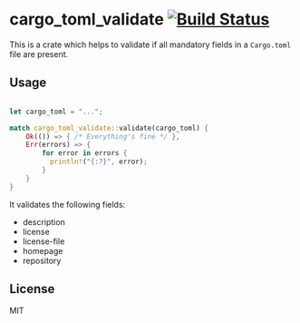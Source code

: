 # cargo_toml_validate [![Build Status](https://travis-ci.org/schultyy/cargo_toml_validate.svg?branch=master)](https://travis-ci.org/schultyy/cargo_toml_validate)

This is a crate which helps to validate if all mandatory fields in a `Cargo.toml` file are present.

## Usage

```rust

let cargo_toml = "...";

match cargo_toml_validate::validate(cargo_toml) {
    Ok(()) => { /* Everything's fine */ },
    Err(errors) => {
        for error in errors {
          println!("{:?}", error);
        }
    }
}

```

It validates the following fields:

- description
- license
- license-file
- homepage
- repository


## License

MIT